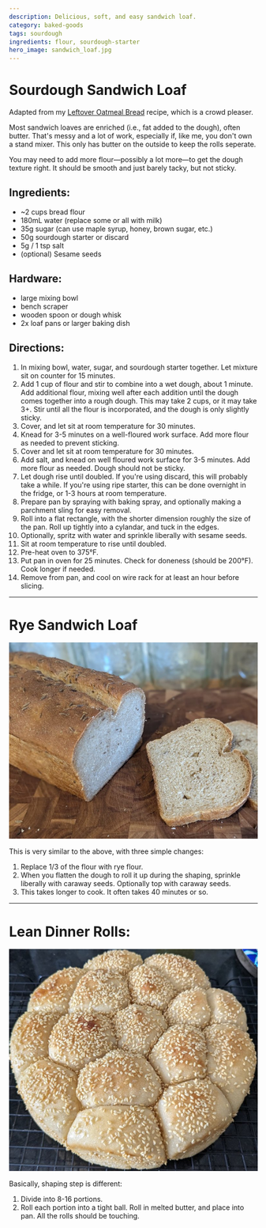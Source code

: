 ```yaml
---
description: Delicious, soft, and easy sandwich loaf.
category: baked-goods
tags: sourdough
ingredients: flour, sourdough-starter
hero_image: sandwich_loaf.jpg
---
```


# Sourdough Sandwich Loaf

Adapted from my [Leftover Oatmeal Bread](./Leftover-Oatmeal-Bread.html) recipe, which is a crowd pleaser.

Most sandwich loaves are enriched (i.e., fat added to the dough), often butter. That's messy and a lot of work, especially if, like me, you don't own a stand mixer. This only has butter on the outside to keep the rolls seperate. 

You may need to add more flour—possibly a lot more—to get the dough texture right. It should be smooth and just barely tacky, but not sticky.

## Ingredients:

- ~2 cups bread flour
- 180mL water (replace some or all with milk)
- 35g sugar (can use maple syrup, honey, brown sugar, etc.)
- 50g sourdough starter or discard
- 5g / 1 tsp salt
- (optional) Sesame seeds

## Hardware:

- large mixing bowl
- bench scraper
- wooden spoon or dough whisk
- 2x loaf pans or larger baking dish

## Directions:

1. In mixing bowl, water, sugar, and sourdough starter together. Let mixture sit on counter for 15 minutes.
2. Add 1 cup of flour and stir to combine into a wet dough, about 1 minute. Add additional flour, mixing well after each addition until the dough comes together into a rough dough. This may take 2 cups, or it may take 3+. Stir until all the flour is incorporated, and the dough is only slightly sticky.
3. Cover, and let sit at room temperature for 30 minutes.
4. Knead for 3-5 minutes on a well-floured work surface. Add more flour as needed to prevent sticking.
5. Cover and let sit at room temperature for 30 minutes.
6. Add salt, and knead on well floured work surface for 3-5 minutes. Add more flour as needed. Dough should not be sticky.
7. Let dough rise until doubled. If you're using discard, this will probably take a while. If you're using ripe starter, this can be done overnight in the fridge, or 1-3 hours at room temperature.
8. Prepare pan by spraying with baking spray, and optionally making a parchment sling for easy removal.
9. Roll into a flat rectangle, with the shorter dimension roughly the size of the pan. Roll up tightly into a cylandar, and tuck in the edges.
10. Optionally, spritz with water and sprinkle liberally with sesame seeds.
11. Sit at room temperature to rise until doubled.
12. Pre-heat oven to 375°F.
13. Put pan in oven for 25 minutes. Check for doneness (should be 200°F). Cook longer if needed.
14. Remove from pan, and cool on wire rack for at least an hour before slicing. 

---

# Rye Sandwich Loaf

![](../../images/rye_sandwich_loaf.jpg)

This is very similar to the above, with three simple changes:

1. Replace 1/3 of the flour with rye flour.
2. When you flatten the dough to roll it up during the shaping, sprinkle liberally with caraway seeds. Optionally top with caraway seeds.
3. This takes longer to cook. It often takes 40 minutes or so.

---

# Lean Dinner Rolls:

![](../../images/dinner_rolls.jpg)

Basically, shaping step is different:

1. Divide into 8-16 portions. 
2. Roll each portion into a tight ball. Roll in melted butter, and place into pan. All the rolls should be touching.
